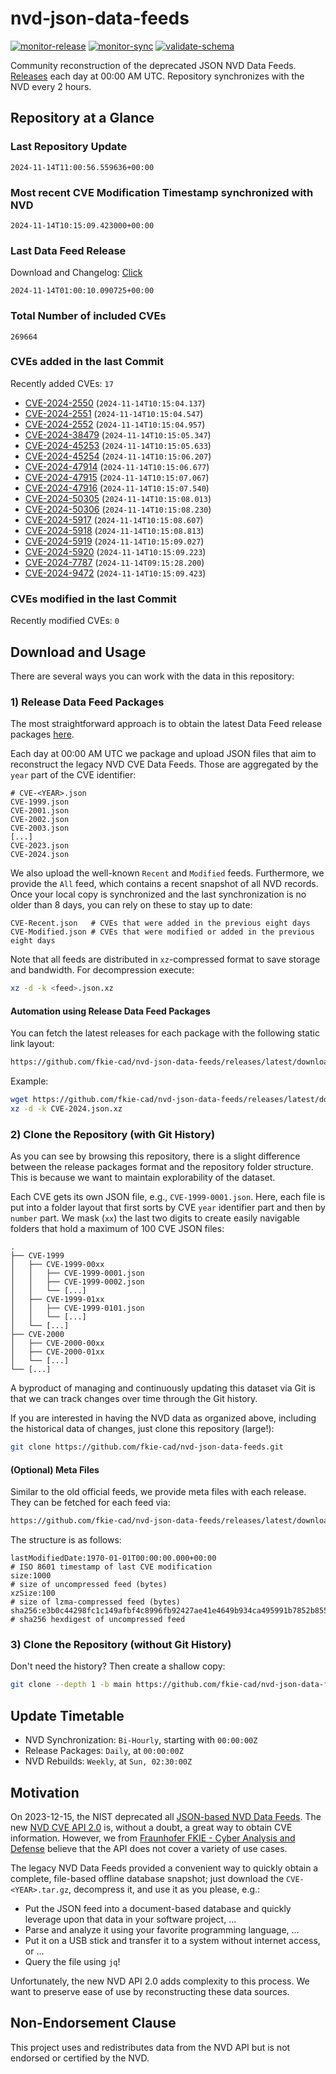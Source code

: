 # nvd-json-data-feeds

[![monitor-release](https://github.com/fkie-cad/nvd-json-data-feeds/actions/workflows/monitor_release.yml/badge.svg)](https://github.com/fkie-cad/nvd-json-data-feeds/actions/workflows/monitor_release.yml)
[![monitor-sync](https://github.com/fkie-cad/nvd-json-data-feeds/actions/workflows/monitor_sync.yml/badge.svg)](https://github.com/fkie-cad/nvd-json-data-feeds/actions/workflows/monitor_sync.yml)
[![validate-schema](https://github.com/fkie-cad/nvd-json-data-feeds/actions/workflows/validate_schema.yml/badge.svg)](https://github.com/fkie-cad/nvd-json-data-feeds/actions/workflows/validate_schema.yml)

Community reconstruction of the deprecated JSON NVD Data Feeds.
[Releases](https://github.com/fkie-cad/nvd-json-data-feeds/releases/latest) each day at 00:00 AM UTC.
Repository synchronizes with the NVD every 2 hours.

## Repository at a Glance

### Last Repository Update

```plain
2024-11-14T11:00:56.559636+00:00
```

### Most recent CVE Modification Timestamp synchronized with NVD

```plain
2024-11-14T10:15:09.423000+00:00
```

### Last Data Feed Release

Download and Changelog: [Click](https://github.com/fkie-cad/nvd-json-data-feeds/releases/latest)

```plain
2024-11-14T01:00:10.090725+00:00
```

### Total Number of included CVEs

```plain
269664
```

### CVEs added in the last Commit

Recently added CVEs: `17`

- [CVE-2024-2550](CVE-2024/CVE-2024-25xx/CVE-2024-2550.json) (`2024-11-14T10:15:04.137`)
- [CVE-2024-2551](CVE-2024/CVE-2024-25xx/CVE-2024-2551.json) (`2024-11-14T10:15:04.547`)
- [CVE-2024-2552](CVE-2024/CVE-2024-25xx/CVE-2024-2552.json) (`2024-11-14T10:15:04.957`)
- [CVE-2024-38479](CVE-2024/CVE-2024-384xx/CVE-2024-38479.json) (`2024-11-14T10:15:05.347`)
- [CVE-2024-45253](CVE-2024/CVE-2024-452xx/CVE-2024-45253.json) (`2024-11-14T10:15:05.633`)
- [CVE-2024-45254](CVE-2024/CVE-2024-452xx/CVE-2024-45254.json) (`2024-11-14T10:15:06.207`)
- [CVE-2024-47914](CVE-2024/CVE-2024-479xx/CVE-2024-47914.json) (`2024-11-14T10:15:06.677`)
- [CVE-2024-47915](CVE-2024/CVE-2024-479xx/CVE-2024-47915.json) (`2024-11-14T10:15:07.067`)
- [CVE-2024-47916](CVE-2024/CVE-2024-479xx/CVE-2024-47916.json) (`2024-11-14T10:15:07.540`)
- [CVE-2024-50305](CVE-2024/CVE-2024-503xx/CVE-2024-50305.json) (`2024-11-14T10:15:08.013`)
- [CVE-2024-50306](CVE-2024/CVE-2024-503xx/CVE-2024-50306.json) (`2024-11-14T10:15:08.230`)
- [CVE-2024-5917](CVE-2024/CVE-2024-59xx/CVE-2024-5917.json) (`2024-11-14T10:15:08.607`)
- [CVE-2024-5918](CVE-2024/CVE-2024-59xx/CVE-2024-5918.json) (`2024-11-14T10:15:08.813`)
- [CVE-2024-5919](CVE-2024/CVE-2024-59xx/CVE-2024-5919.json) (`2024-11-14T10:15:09.027`)
- [CVE-2024-5920](CVE-2024/CVE-2024-59xx/CVE-2024-5920.json) (`2024-11-14T10:15:09.223`)
- [CVE-2024-7787](CVE-2024/CVE-2024-77xx/CVE-2024-7787.json) (`2024-11-14T09:15:28.200`)
- [CVE-2024-9472](CVE-2024/CVE-2024-94xx/CVE-2024-9472.json) (`2024-11-14T10:15:09.423`)


### CVEs modified in the last Commit

Recently modified CVEs: `0`



## Download and Usage

There are several ways you can work with the data in this repository:

### 1) Release Data Feed Packages

The most straightforward approach is to obtain the latest Data Feed release packages [here](https://github.com/fkie-cad/nvd-json-data-feeds/releases/latest).

Each day at 00:00 AM UTC we package and upload JSON files that aim to reconstruct the legacy NVD CVE Data Feeds.
Those are aggregated by the `year` part of the CVE identifier:

```
# CVE-<YEAR>.json
CVE-1999.json
CVE-2001.json
CVE-2002.json
CVE-2003.json
[...]
CVE-2023.json
CVE-2024.json
```

We also upload the well-known `Recent` and `Modified` feeds.
Furthermore, we provide the `All` feed, which contains a recent snapshot of all NVD records.
Once your local copy is synchronized and the last synchronization is no older than 8 days, you can rely on these to stay up to date:

```plain
CVE-Recent.json   # CVEs that were added in the previous eight days
CVE-Modified.json # CVEs that were modified or added in the previous eight days
```

Note that all feeds are distributed in `xz`-compressed format to save storage and bandwidth.
For decompression execute:

```sh
xz -d -k <feed>.json.xz
```

#### Automation using Release Data Feed Packages

You can fetch the latest releases for each package with the following static link layout:

```sh
https://github.com/fkie-cad/nvd-json-data-feeds/releases/latest/download/CVE-<YEAR>.json.xz
```

Example:

```sh
wget https://github.com/fkie-cad/nvd-json-data-feeds/releases/latest/download/CVE-2024.json.xz
xz -d -k CVE-2024.json.xz
```

### 2) Clone the Repository (with Git History)

As you can see by browsing this repository, there is a slight difference between the release packages format and the repository folder structure.
This is because we want to maintain explorability of the dataset.

Each CVE gets its own JSON file, e.g., `CVE-1999-0001.json`.
Here, each file is put into a folder layout that first sorts by CVE `year` identifier part and then by `number` part.
We mask (`xx`) the last two digits to create easily navigable folders that hold a maximum of 100 CVE JSON files:

```plain
.
├── CVE-1999
│   ├── CVE-1999-00xx
│   │   ├── CVE-1999-0001.json
│   │   ├── CVE-1999-0002.json
│   │   └── [...]
│   ├── CVE-1999-01xx
│   │   ├── CVE-1999-0101.json
│   │   └── [...]
│   └── [...]
├── CVE-2000
│   ├── CVE-2000-00xx
│   ├── CVE-2000-01xx
│   └── [...]
└── [...]
```

A byproduct of managing and continuously updating this dataset via Git is that we can track changes over time through the Git history.

If you are interested in having the NVD data as organized above, including the historical data of changes, just clone this repository (large!):

```sh
git clone https://github.com/fkie-cad/nvd-json-data-feeds.git
```

#### (Optional) Meta Files

Similar to the old official feeds, we provide meta files with each release. They can be fetched for each feed via:

```sh
https://github.com/fkie-cad/nvd-json-data-feeds/releases/latest/download/CVE-<YEAR>.meta
```

The structure is as follows:

```plain
lastModifiedDate:1970-01-01T00:00:00.000+00:00                          # ISO 8601 timestamp of last CVE modification
size:1000                                                               # size of uncompressed feed (bytes)
xzSize:100                                                              # size of lzma-compressed feed (bytes)
sha256:e3b0c44298fc1c149afbf4c8996fb92427ae41e4649b934ca495991b7852b855 # sha256 hexdigest of uncompressed feed
```

### 3) Clone the Repository (without Git History)

Don't need the history? Then create a shallow copy:

```sh
git clone --depth 1 -b main https://github.com/fkie-cad/nvd-json-data-feeds.git
```


## Update Timetable

* NVD Synchronization: `Bi-Hourly`, starting with `00:00:00Z`
* Release Packages: `Daily`, at `00:00:00Z`
* NVD Rebuilds: `Weekly`, at `Sun, 02:30:00Z`


## Motivation

On 2023-12-15, the NIST deprecated all [JSON-based NVD Data Feeds](https://nvd.nist.gov/vuln/data-feeds#divRetirementBanner-1).
The new [NVD CVE API 2.0](https://nvd.nist.gov/developers/vulnerabilities) is, without a doubt, a great way to obtain CVE information.
However, we from [Fraunhofer FKIE - Cyber Analysis and Defense](https://www.fkie.fraunhofer.de/en/departments/cad.html) believe that the API does not cover a variety of use cases.

The legacy NVD Data Feeds provided a convenient way to quickly obtain a complete, file-based offline database snapshot; just download the `CVE-<YEAR>.tar.gz`, decompress it, and use it as you please, e.g.:

- Put the JSON feed into a document-based database and quickly leverage upon that data in your software project, ...
- Parse and analyze it using your favorite programming language, ...
- Put it on a USB stick and transfer it to a system without internet access, or ...
- Query the file using `jq`!

Unfortunately, the new NVD API 2.0 adds complexity to this process.
We want to preserve ease of use by reconstructing these data sources.

## Non-Endorsement Clause

This project uses and redistributes data from the NVD API but is not endorsed or certified by the NVD.